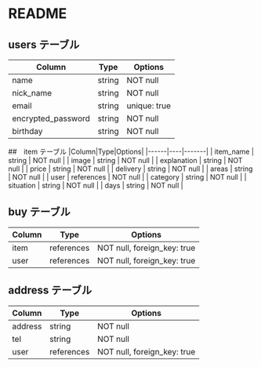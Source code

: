 # README

## users テーブル
|Column|Type|Options|
|------|----|-------|
| name                  | string | NOT null    |
| nick_name             | string | NOT null    |
| email     　　　　　　  | string | unique: true    |
| encrypted_password    | string | NOT null    |
| birthday              | string | NOT null    |




##　item テーブル
|Column|Type|Options|
|------|----|-------|
| item_name          | string | NOT null    |
| image              | string | NOT null    |
| explanation        | string | NOT null    |
| price              | string | NOT null    |
| delivery           | string | NOT null    |
| areas              | string | NOT null    |
| user               | references | NOT null    |
| category           | string | NOT null    |
| situation          | string | NOT null    |
| days               | string | NOT null    |




## buy テーブル
|Column|Type|Options|
|------|----|-------|
| item               | references | NOT null, foreign_key: true    |
| user               | references | NOT null, foreign_key: true    |

## address テーブル
|Column|Type|Options|
|------|----|-------|
| address            | string | NOT null    |
| tel                | string | NOT null    |
| user               | references | NOT null, foreign_key: true    |